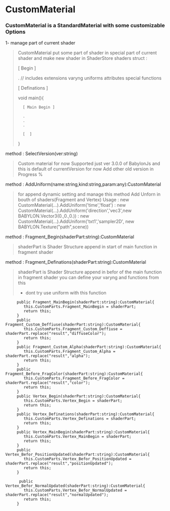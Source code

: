 
CustomMaterial
==============

### CustomMaterial is a StandardMaterial with some customizable Options 
1- manage part of current shader
> CustomMaterial put some part of shader in special part of current shader and make new shader in ShaderStore 
 > shaders struct  :
 >
 >   [ Begin ]
 >
 >   . // includes  extensions  varyng uniforms attributes  special functions 
 >  
 >   [ Definations ]
 >
 >   void main(){
 >   
 >       [ Main Begin ]  
 >  
 >       .
 >       .
 >       .
 >  
 >       [  ]
 >   
 >   }  



method : SelectVersion(ver:string) 
> Custom material for now Supported just ver 3.0.0 of BabylonJs and this is default of currentVersion for now
> Add other old version in Progress %
  

method : AddUniform(name:string,kind:string,param:any):CustomMaterial 
> for append dynamic setting and manage 
> this method Add Unforn in bouth of shaders(Fragment and Vertex)
> Usage : new CustomMaterial(...).AddUniform('time','float')
>       : new CustomMaterial(...).AddUniform('direction','vec3',new BABYLON.Vector3(0.,0.,0.))
>       : new CustomMaterial(...).AddUniform('txt1','sampler2D', new BABYLON.Texture("path",scene))

method : Fragment_Begin(shaderPart:string):CustomMaterial 
> shaderPart is Shader Structure append in start of main function in fragment shader

method : Fragment_Definations(shaderPart:string):CustomMaterial
> shaderPart is Shader Structure append in befor of the main function in fragment shader
> you can define your varyng and functions from this 
> * dont try use uniform with this function





         public Fragment_MainBegin(shaderPart:string):CustomMaterial{            
            this.CustomParts.Fragment_MainBegin = shaderPart;
            return this;
         }
         public Fragment_Custom_Deffiuse(shaderPart:string):CustomMaterial{            
            this.CustomParts.Fragment_Custom_Deffiuse = shaderPart.replace("result","diffuseColor");
            return this;
         }
         public Fragment_Custom_Alpha(shaderPart:string):CustomMaterial{            
            this.CustomParts.Fragment_Custom_Alpha = shaderPart.replace("result","alpha");
            return this;
         }
         public Fragment_Before_FragColor(shaderPart:string):CustomMaterial{            
            this.CustomParts.Fragment_Before_FragColor = shaderPart.replace("result","color");
            return this;
         }
         public Vertex_Begin(shaderPart:string):CustomMaterial{            
            this.CustomParts.Vertex_Begin = shaderPart;
            return this;
         }
         public Vertex_Definations(shaderPart:string):CustomMaterial{            
            this.CustomParts.Vertex_Definations = shaderPart;
            return this;
         }
         public Vertex_MainBegin(shaderPart:string):CustomMaterial{            
            this.CustomParts.Vertex_MainBegin = shaderPart;
            return this;
         }
         public Vertex_Befor_PositionUpdated(shaderPart:string):CustomMaterial{            
            this.CustomParts.Vertex_Befor_PositionUpdated = shaderPart.replace("result","positionUpdated");
            return this;
         } 
         
          public Vertex_Befor_NormalUpdated(shaderPart:string):CustomMaterial{            
            this.CustomParts.Vertex_Befor_NormalUpdated = shaderPart.replace("result","normalUpdated");
            return this;
         } 

